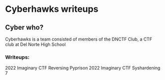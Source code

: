# Cyberhawks writeups
## Cyber who?
Cyberhawks is a team consisted of members of the DNCTF Club, a CTF club at Del Norte High School

### Writeups:
2022 Imaginary CTF Reversing Pyprison
2022 Imaginary CTF Syshardening 7
